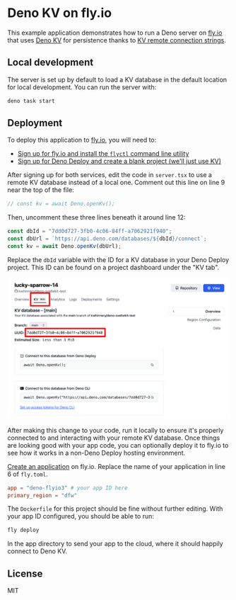 # Deno KV on fly.io

This example application demonstrates how to run a Deno server on
[fly.io](https://fly.io) that uses [Deno KV](https://www.deno.com/kv) for
persistence thanks to
[KV remote connection strings](https://deno.com/deploy/docs/kv#connect-to-managed-databases-from-outside-of-deno-deploy).

## Local development

The server is set up by default to load a KV database in the default location
for local development. You can run the server with:

```bash
deno task start
```

## Deployment

To deploy this application to [fly.io](https://fly.io), you will need to:

- [Sign up for fly.io and install the `flyctl` command line utility](https://fly.io/docs/hands-on/install-flyctl/)
- [Sign up for Deno Deploy and create a blank project (we'll just use KV)](https://dash.deno.com/signin)

After signing up for both services, edit the code in `server.tsx` to use a
remote KV database instead of a local one. Comment out this line on line 9 near
the top of the file:

```ts
// const kv = await Deno.openKv();
```

Then, uncomment these three lines beneath it around line 12:

```ts
const dbId = "7dd0d727-3fb0-4c06-84ff-a7062921f940";
const dbUrl = `https://api.deno.com/databases/${dbId}/connect`;
const kv = await Deno.openKv(dbUrl);
```

Replace the `dbId` variable with the ID for a KV database in your Deno Deploy
project. This ID can be found on a project dashboard under the "KV tab".

![Deno KV UUID string location](/docs/deno-dash.png?raw=true "Deno KV UUID string location")

After making this change to your code, run it locally to ensure it's properly
connected to and interacting with your remote KV database. Once things are
looking good with your app code, you can optionally deploy it to fly.io to see
how it works in a non-Deno Deploy hosting environment.

[Create an application](https://fly.io/docs/flyctl/apps-create/) on fly.io.
Replace the name of your application in line 6 of `fly.toml`.

```toml
app = "deno-flyio3" # your app ID here
primary_region = "dfw"
```

The `Dockerfile` for this project should be fine without further editing. With
your app ID configured, you should be able to run:

```bash
fly deploy
```

In the app directory to send your app to the cloud, where it should happily
connect to Deno KV.

## License

MIT
